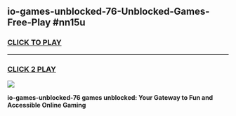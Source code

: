 
## io-games-unblocked-76-Unblocked-Games-Free-Play #nn15u
<h3>
<a href="https://us.freeplayer.one?title=io-games-unblocked-76&ref=9M">CLICK TO PLAY</a></h3>
<hr>

<h3>
<a href="https://us.freeplayer.one?title=io-games-unblocked-76&ref=9M">CLICK 2 PLAY</a>
  
</h3>

<a href="https://us.freeplayer.one?title=io-games-unblocked-76&ref=9M"><img src="https://clearcache.store/games.png"></a>


**io-games-unblocked-76 games unblocked: Your Gateway to Fun and Accessible Online Gaming**

